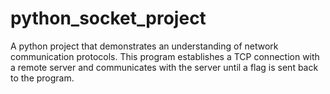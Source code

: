 # python_socket_project
A python project that demonstrates an understanding of network communication protocols.  This program establishes a TCP connection with a remote server and communicates with the server until a flag is sent back to the program.
